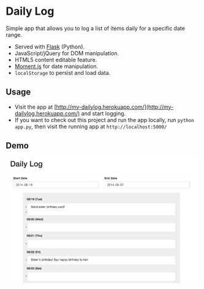 # Daily Log

Simple app that allows you to log a list of items daily for a specific date range.

* Served with [Flask](http://flask.pocoo.org/) (Python). 
* JavaScript/jQuery for DOM manipulation.
* HTML5 content editable feature.
* [Moment.js](http://momentjs.com/) for date manipulation.
* `localStorage` to persist and load data.

## Usage
* Visit the app at [http://my-dailylog.herokuapp.com/](http://my-dailylog.herokuapp.com/) and start logging.
* If you want to check out this project and run the app locally, run `python app.py`, then visit the running app at `http://localhost:5000/`

## Demo
![daily-log](https://raw.githubusercontent.com/chena/daily-log/master/daily-log.png)
